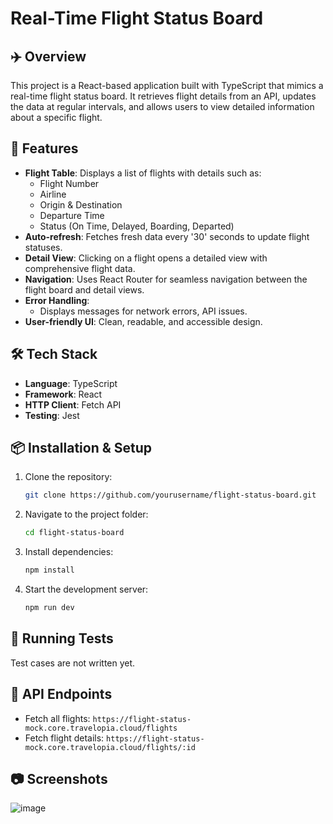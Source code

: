 # Real-Time Flight Status Board

## ✈️ Overview
This project is a React-based application built with TypeScript that mimics a real-time flight status board. It retrieves flight details from an API, updates the data at regular intervals, and allows users to view detailed information about a specific flight.

## 🚀 Features
- **Flight Table**: Displays a list of flights with details such as:
  - Flight Number
  - Airline
  - Origin & Destination
  - Departure Time
  - Status (On Time, Delayed, Boarding, Departed)
- **Auto-refresh**: Fetches fresh data every '30' seconds to update flight statuses.
- **Detail View**: Clicking on a flight opens a detailed view with comprehensive flight data.
- **Navigation**: Uses React Router for seamless navigation between the flight board and detail views.
- **Error Handling**:
  - Displays messages for network errors, API issues.
- **User-friendly UI**: Clean, readable, and accessible design.

## 🛠 Tech Stack
- **Language**: TypeScript
- **Framework**: React
- **HTTP Client**: Fetch API
- **Testing**: Jest

## 📦 Installation & Setup

1. Clone the repository:
   ```sh
   git clone https://github.com/yourusername/flight-status-board.git
   ```
2. Navigate to the project folder:
   ```sh
   cd flight-status-board
   ```
3. Install dependencies:
   ```sh
   npm install
   ```
4. Start the development server:
   ```sh
   npm run dev
   ```

## 🧪 Running Tests
Test cases are not written yet.

## 📡 API Endpoints
- Fetch all flights: `https://flight-status-mock.core.travelopia.cloud/flights`
- Fetch flight details: `https://flight-status-mock.core.travelopia.cloud/flights/:id`


## 📷 Screenshots

![image](https://github.com/user-attachments/assets/f42c5793-b14c-44ba-8993-85d2c7b7419c)


